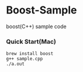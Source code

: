 Boost-Sample
============

boost(C++) sample code

### Quick Start(Mac)
    
    brew install boost
    g++ sample.cpp
    ./a.out
